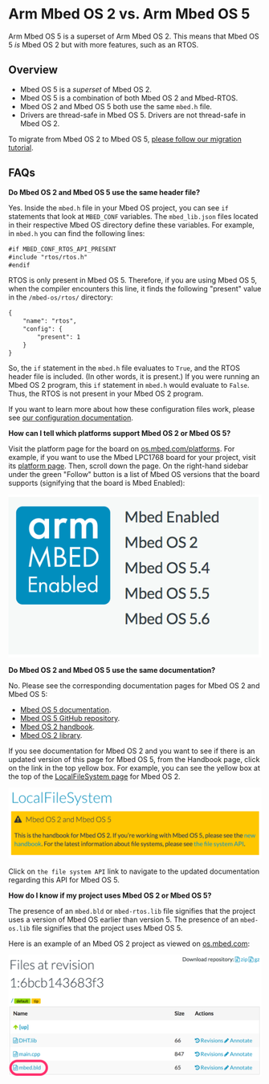 # Arm Mbed OS 2 vs. Arm Mbed OS 5

Arm Mbed OS 5 is a superset of Arm Mbed OS 2. This means that Mbed OS 5 *is* Mbed OS 2 but with more features, such as an RTOS.

## Overview

- Mbed OS 5 is a *superset* of Mbed OS 2.
- Mbed OS 5 is a combination of both Mbed OS 2 and Mbed-RTOS.
- Mbed OS 2 and Mbed OS 5 both use the same `mbed.h` file.
- Drivers are thread-safe in Mbed OS 5. Drivers are not thread-safe in Mbed OS 2.

To migrate from Mbed OS 2 to Mbed OS 5, [please follow our migration tutorial](../bare-metal/porting-a-target-from-mbed-os-2-to-mbed-os-6-bare-metal.html).

## FAQs

**Do Mbed OS 2 and Mbed OS 5 use the same header file?**

   Yes. Inside the `mbed.h` file in your Mbed OS project, you can see `if` statements that look at `MBED_CONF` variables. The `mbed_lib.json` files located in their respective Mbed OS directory define these variables. For example, in `mbed.h` you can find the following lines:

   ```
   #if MBED_CONF_RTOS_API_PRESENT
   #include "rtos/rtos.h"
   #endif
   ```

   RTOS is only present in Mbed OS 5. Therefore, if you are using Mbed OS 5, when the compiler encounters this line, it finds the following "present" value in the `/mbed-os/rtos/` directory:

   ```
   {
       "name": "rtos",
       "config": {
           "present": 1
       }
   }
   ```

   So, the `if` statement in the `mbed.h` file evaluates to `True`, and the RTOS header file is included. (In other words, it is present.) If you were running an Mbed OS 2 program, this `if` statement in `mbed.h` would evaluate to `False`. Thus, the RTOS is not present in your Mbed OS 2 program.

   If you want to learn more about how these configuration files work, please see [our configuration documentation](../reference/configuration.html).

**How can I tell which platforms support Mbed OS 2 or Mbed OS 5?**

   Visit the platform page for the board on [os.mbed.com/platforms](https://os.mbed.com/platforms/). For example, if you want to use the Mbed LPC1768 board for your project, visit its [platform page](https://os.mbed.com/platforms/mbed-LPC1768/). Then, scroll down the page. On the right-hand sidebar under the green "Follow" button is a list of Mbed OS versions that the board supports (signifying that the board is Mbed Enabled):

   <span class="images">![](../images/mbed_enabled.png)</span>

**Do Mbed OS 2 and Mbed OS 5 use the same documentation?**

   No. Please see the corresponding documentation pages for Mbed OS 2 and Mbed OS 5:

   - [Mbed OS 5 documentation](https://os.mbed.com/docs).
   - [Mbed OS 5 GitHub repository](https://github.com/armmbed/mbed-os).
   - [Mbed OS 2 handbook](https://os.mbed.com/handbook/Homepage).
   - [Mbed OS 2 library](https://os.mbed.com/users/mbed_official/code/mbed/).

   If you see documentation for Mbed OS 2 and you want to see if there is an updated version of this page for Mbed OS 5, from the Handbook page, click on the link in the top yellow box. For example, you can see the yellow box at the top of the [LocalFileSystem page](https://os.mbed.com/handbook/LocalFileSystem) for Mbed OS 2.

   <span class="images">![](../images/mbed_handbook_box.png)</span>

   Click on `the file system API` link to navigate to the updated documentation regarding this API for Mbed OS 5.

**How do I know if my project uses Mbed OS 2 or Mbed OS 5?**

   The presence of an `mbed.bld` or `mbed-rtos.lib` file signifies that the project uses a version of Mbed OS earlier than version 5. The presence of an `mbed-os.lib` file signifies that the project uses Mbed OS 5.

   Here is an example of an Mbed OS 2 project as viewed on [os.mbed.com](https://os.mbed.com):

   <span class="images">![](../images/old_mbed_file.png)</span>
